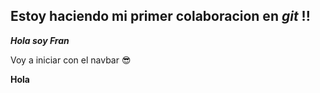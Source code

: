 ## Estoy haciendo mi primer colaboracion en _git_ !!

**_Hola soy Fran_**

Voy a iniciar con el navbar 😎

**Hola**
